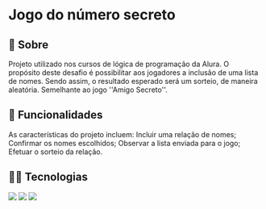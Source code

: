 <h1>Jogo do número secreto</h1>
<h2> 📄 Sobre</h2>
<p>Projeto utilizado nos cursos de lógica de programação da Alura. 
 O propósito deste desafio é possibilitar aos jogadores a inclusão de uma lista de   nomes.
 Sendo assim, o resultado esperado será um sorteio, de maneira aleatória. Semelhante ao jogo ''Amigo Secreto''. </p>

  <h2> 🦾 Funcionalidades</h2>
  <p>
    As características do projeto incluem:
   Incluir uma relação de nomes;
  Confirmar os nomes escolhidos;
   Observar a lista enviada para o jogo;
   Efetuar o sorteio da relação.
  </p>

## 🤳🏻 Tecnologias
<div>
  <img src="https://img.shields.io/badge/HTML-239120?style=for-the-badge&logo=html5&logoColor=white">
  <img src="https://img.shields.io/badge/CSS-239120?&style=for-the-badge&logo=css3&logoColor=white">
  <img src="https://img.shields.io/badge/JavaScript-F7DF1E?style=for-the-badge&logo=javascript&logoColor=black">
</div>


